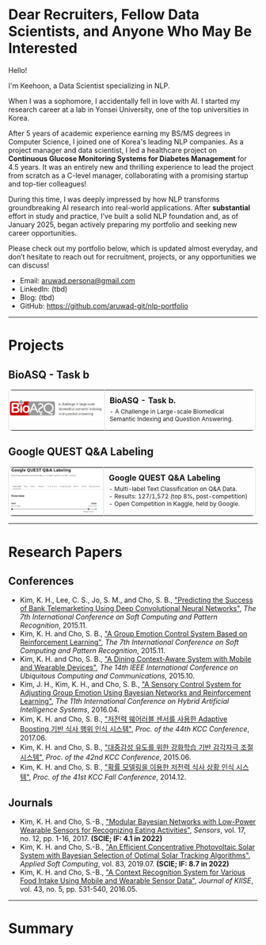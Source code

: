 # Dear Recruiters, Fellow Data Scientists, and Anyone Who May Be Interested

Hello!

I'm Keehoon, a Data Scientist specializing in NLP.

When I was a sophomore, I accidentally fell in love with AI. I started my research career at a lab in Yonsei University, one of the top universities in Korea.

After 5 years of academic experience earning my BS/MS degrees in Computer Science, I joined one of Korea's leading NLP companies. As a project manager and data scientist, I led a healthcare project on **Continuous Glucose Monitoring Systems for Diabetes Management** for 4.5 years. It was an entirely new and thrilling experience to lead the project from scratch as a C-level manager, collaborating with a promising startup and top-tier colleagues!

During this time, I was deeply impressed by how NLP transforms groundbreaking AI research into real-world applications. After **substantial** effort in study and practice, I’ve built a solid NLP foundation and, as of January 2025, began actively preparing my portfolio and seeking new career opportunities.

Please check out my portfolio below, which is updated almost everyday, and don’t hesitate to reach out for recruitment, projects, or any opportunities we can discuss!

- Email: aruwad.persona@gmail.com
- LinkedIn: (tbd)
- Blog: (tbd)
- GitHub: https://github.com/aruwad-git/nlp-portfolio

---

# Projects

## BioASQ - Task b

<table style="border: 1px solid #ddd; border-radius: 8px; width: 500px; table-layout: fixed;">
  <tr>
    <td style="padding: 0; border-right: 1px solid #ddd; width: 250px;">
      <a href="https://github.com/aruwad-git/nlp-portfolio/tree/main/2_Project/1_Google_QUEST" style="text-decoration: none; color: inherit;">
        <img src="./2_Project/2_BioASQ/icon.JPG" alt="BioASQ" style="width: 250px; height: auto;">
      </a>
    </td>
    <td style="padding: 10px; vertical-align: top; width: 350px; color: inherit;">
      <h3 style="margin: 0; font-size: 16px;">BioASQ - Task b.</h3>
      <p style="margin: 5px 0; font-size: 12px;">
        - A Challenge in Large-scale Biomedical Semantic Indexing and Question Answering.<br>
      </p>
    </td>
  </tr>
</table>


## Google QUEST Q&A Labeling


<table style="border: 1px solid #ddd; border-radius: 8px; width: 500px; table-layout: fixed;">
  <tr>
    <td style="padding: 0; border-right: 1px solid #ddd; width: 250px;">
      <a href="https://github.com/aruwad-git/nlp-portfolio/tree/main/2_Project/1_Google_QUEST" style="text-decoration: none; color: inherit;">
        <img src="./2_Project/1_Google_QUEST/Icon.JPG" alt="Google QUEST Q&A Labeling" style="width: 250px; height: auto;">
      </a>
    </td>
    <td style="padding: 10px; vertical-align: top; width: 350px; color: inherit;">
      <h3 style="margin: 0; font-size: 16px;">Google QUEST Q&A Labeling</h3>
      <p style="margin: 5px 0; font-size: 12px;">
        - Multi-label Text Classification on Q&A Data.<br>
        - Results: 127/1,572 (top 8%, post-competition)<br>
        - Open Competition in Kaggle, held by Google.<br>
      </p>
    </td>
  </tr>
</table>




---

# Research Papers

## Conferences
- Kim, K. H., Lee, C. S., Jo, S. M., and Cho, S. B., ["Predicting the Success of Bank Telemarketing Using Deep Convolutional Neural Networks"](https://ieeexplore.ieee.org/abstract/document/7492828), *The 7th International Conference on Soft Computing and Pattern Recognition*, 2015.11.
- Kim, K. H. and Cho, S. B., ["A Group Emotion Control System Based on Reinforcement Learning"](https://ieeexplore.ieee.org/abstract/document/7492826), *The 7th International Conference on Soft Computing and Pattern Recognition*, 2015.11.
- Kim, K. H. and Cho, S. B., ["A Dining Context-Aware System with Mobile and Wearable Devices"](https://ieeexplore.ieee.org/abstract/document/7363398), *The 14th IEEE International Conference on Ubiquitous Computing and Communications*, 2015.10.
- Kim, J. H., Kim, K. H., and Cho, S. B., ["A Sensory Control System for Adjusting Group Emotion Using Bayesian Networks and Reinforcement Learning"](https://link.springer.com/chapter/10.1007/978-3-319-32034-2_32), *The 11th International Conference on Hybrid Artificial Intelligence Systems*, 2016.04.
- Kim, K. H. and Cho, S. B., ["저전력 웨어러블 센서를 사용한 Adaptive Boosting 기반 식사 행위 인식 시스템"](https://www.dbpia.co.kr/Journal/articleDetail?nodeId=NODE07207580), *Proc. of the 44th KCC Conference*, 2017.06.
- Kim, K. H. and Cho, S. B., ["대중감성 유도를 위한 강화학습 기반 감각자극 조절시스템"](https://www.dbpia.co.kr/Journal/articleDetail?nodeId=NODE06394253), *Proc. of the 42nd KCC Conference*, 2015.06.
- Kim, K. H. and Cho, S. B., ["확률 모델링을 이용한 저전력 식사 상황 인식 시스템"](https://www.dbpia.co.kr/Journal/articleDetail?nodeId=NODE06229004), *Proc. of the 41st KCC Fall Conference*, 2014.12.

## Journals
- Kim, K. H. and Cho, S.-B., ["Modular Bayesian Networks with Low-Power Wearable Sensors for Recognizing Eating Activities"](https://www.mdpi.com/1424-8220/17/12/2877), *Sensors*, vol. 17, no. 12, pp. 1-16, 2017. <b>(SCIE; IF: 4.1 in 2022)</b>
- Kim, K. H. and Cho, S.-B., ["An Efficient Concentrative Photovoltaic Solar System with Bayesian Selection of Optimal Solar Tracking Algorithms"](https://doi.org/10.1016/j.asoc.2019.105618), *Applied Soft Computing*, vol. 83, 2019.07. <b>(SCIE; IF: 8.7 in 2022)</b>
- Kim, K. H. and Cho, S.-B., ["A Context Recognition System for Various Food Intake Using Mobile and Wearable Sensor Data"](https://koreascience.kr/article/JAKO201616553237015.page), *Journal of KIISE*, vol. 43, no. 5, pp. 531-540, 2016.05.

---

# Summary